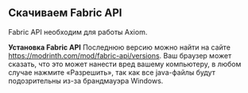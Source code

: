 ## Скачиваем Fabric API ##

Fabric API необходим для работы Axiom.

**Установка Fabric API**
Последнюю версию можно найти на сайте https://modrinth.com/mod/fabric-api/versions.
Ваш браузер может сказать, что это может нанести вред вашему компьютеру, в любом случае нажмите «Разрешить», так как все java-файлы будут подозрительны из-за брандмауэра Windows.
